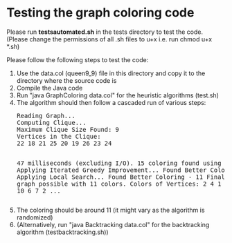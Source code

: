 <h1>Testing the graph coloring code</h1>

Please run <b>testsautomated.sh</b> in the tests directory to test the code.
(Please change the permissions of all .sh files to u+x i.e. run chmod u+x *.sh)

Please follow the following steps to test the code:

<ol>
<li>Use the data.col (queen9_9) file in this directory and copy it to the directory where the source code is</li>
<li>Compile the Java code</li>
<li>Run "java GraphColoring data.col" for the heuristic algorithms (test.sh)</li>
<li>The algorithm should then follow a cascaded run of various steps:
<pre>
Reading Graph...
Computing Clique...
Maximum Clique Size Found: 9
Vertices in the Clique:
22 18 21 25 20 19 26 23 24 

47 milliseconds (excluding I/O).
15 coloring found using DSatur.
Applying Iterated Greedy Improvement...
Found Better Coloring - 12
Applying Local Search...
Found Better Coloring - 11
Final Coloring of graph possible with 11 colors.
Colors of Vertices: 
2 4 1 5 9 11 7 8 6 9 10 6 7 2 ...</pre>
</li>
<li>The coloring should be around 11 (it might vary as the algorithm is randomized)</li>
<li>(Alternatively, run "java Backtracking data.col" for the backtracking algorithm (testbacktracking.sh))</li>
</ol>
